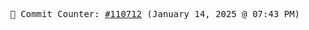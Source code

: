 <p align="center">
    <samp>
        📮 Commit Counter: <a href="https://github.com/Javascript-void0/Javascript-void0/commits/main">#110712</a> (January 14, 2025 @ 07:43 PM)
    </samp>
</p>